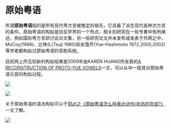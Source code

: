 # 原始粤语

所谓**原始粤语**指的是所有现代粤方言被推定的祖先，它具备了派生现代各种次方言的条件。原始粤语的构拟是目前学界的一个热点，相关的研究在一些专著中有所阐述，例如国际粤方言研讨会论文集，另一些研究论文并未发布或发表于外网之中，MoCoy(1966)、辻伸久(Tsuji 1980)和余霭芹(Yue-Hashimoto 1972,2000,2002)等学者都构拟过原始粤语的音韵系统。

目前网上所见较新的构拟结果是2009年由KAREN HUANG所发表的[A RECONSTRUCTION OF PROTO-YUE VOWELS](http://www.ling.hawaii.edu/research/WorkingPapers/wp-karenhuang.pdf)一文，可以从中一窥其对原始粤语元音的构拟过程。

![](http://wx2.sinaimg.cn/large/69144085ly1g14tsqpge5j20ol0xddno.jpg)

![](http://wx3.sinaimg.cn/large/69144085ly1g14tsr4xp8j20ou0xg44h.jpg)

关于原始粤语的语法构拟可以于[郭必之《原始粤语怎么样表达动作/状态的完成?》](http://kns.cnki.net/KCMS/detail/detail.aspx?dbcode=CCJD&dbname=CCJDLAST2&filename=YYDF201501003&v=MzA5MTFNcm85Rlo0UjhlWDFMdXhZUzdEaDFUM3FUcldNMUZyQ1VSTE9mWk9kcEZ5SGdWYi9MUERUUGFMRzRIOVQ=)一文了解。

![](http://wx3.sinaimg.cn/large/69144085ly1g14tsrl9rmj20n50vsdqt.jpg)



